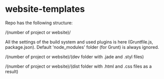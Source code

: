 # website-templates

Repo has the following structure:

/(number of project or website)/

All the settings of the build system and used plugins is here (Gruntfile.js, package.json). Default 'node_modules' folder (for Grunt) is always ignored. 

/(number of project or website)/(dev folder with .jade and .styl files)

/(number of project or website)/(dist folder with .html and .css files as a result)